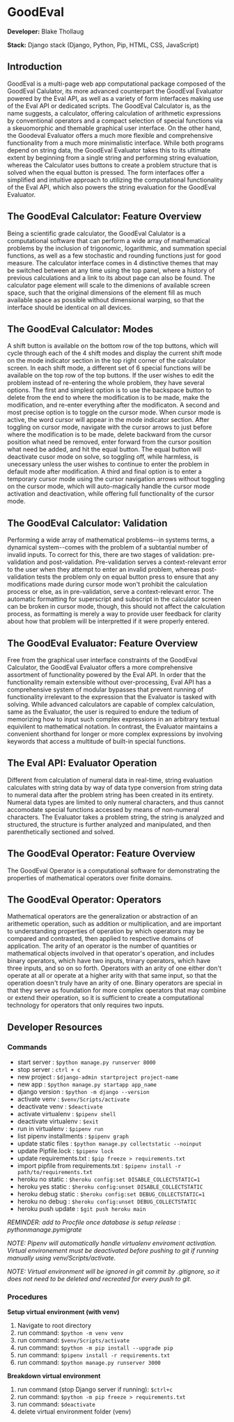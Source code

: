 # GoodEval

**Developer:** Blake Thollaug

**Stack:** Django stack (Django, Python, Pip, HTML, CSS, JavaScript)

## Introduction
GoodEval is a multi-page web app computational package composed of the GoodEval Calulator, its more advanced counterpart the GoodEval Evaluator powered by the Eval API, as well as a variety of form interfaces making use of the Eval API or dedicated scripts. The GoodEval Calculator is, as the name suggests, a calculator, offering calculation of arithmetic expressions by conventional operators and a compact selection of special functions via a skeuomorphic and themable graphical user interface. On the other hand, the Goodeval Evaluator offers a much more flexible and comprehensive functionality from a much more minimalistic interface. While both programs depend on string data, the GoodEval Evaluator takes this to its ultimate extent by beginning from a single string and performing string evaluation, whereas the Calculator uses buttons to create a problem structure that is solved when the equal button is pressed. The form interfaces offer a simplified and intuitive approach to utilizing the computational functionality of the Eval API, which also powers the string evaluation for the GoodEval Evaluator.

## The GoodEval Calculator: Feature Overview
Being a scientific grade calculator, the GoodEval Calulator is a computational software that can perform a wide array of mathematical problems by the inclusion of trigonomic, logarithmic, and summation special functions, as well as a few stochastic and rounding functions just for good measure. The calculator interface comes in 4 distinctive themes that may be switched between at any time using the top panel, where a history of previous calculations and a link to its about page can also be found. The calculator page element will scale to the dimenions of available screen space, such that the original dimensions of the element fill as much available space as possible without dimensional warping, so that the interface should be identical on all devices.

## The GoodEval Calculator: Modes
A shift button is available on the bottom row of the top buttons, which will cycle through each of the 4 shift modes and display the current shift mode on the mode indicator section in the top right corner of the calculator screen. In each shift mode, a different set of 6 special functions will be available on the top row of the top buttons. If the user wishes to edit the problem instead of re-entering the whole problem, they have several options. The first and simplest option is to use the backspace button to delete from the end to where the modification is to be made, make the modification, and re-enter everything after the modificaton. A second and most precise option is to toggle on the cursor mode. When cursor mode is active, the word cursor will appear in the mode indicator section. After toggling on cursor mode, navigate with the cursor arrows to just before where the modification is to be made, delete backward from the cursor position what need be removed, enter forward from the cursor position what need be added, and hit the equal button. The equal button will deactivate cusor mode on solve, so toggling off, while harmless, is unecessary unless the user wishes to continue to enter the problem in default mode after modification. A third and final option is to enter a temporary cursor mode using the cursor navigation arrows without toggling on the cursor mode, which will auto-magically handle the cursor mode activation and deactivation, while offering full functionality of the cursor mode.

## The GoodEval Calculator: Validation
Performing a wide array of mathematical problems--in systems terms, a dynamical system--comes with the problem of a subtantial number of invalid inputs. To correct for this, there are two stages of validation: pre-validation and post-validation. Pre-validation serves a context-relevant error to the user when they attempt to enter an invalid problem, whereas post-validation tests the problem only on equal button press to ensure that any modifications made during cursor mode won't prohibit the calculation process or else, as in pre-validation, serve a context-relevant error. The automatic formatting for superscript and subscript in the calculator screen can be broken in cursor mode, though, this should not affect the calculation process, as formatting is merely a way to provide user feedback for clarity about how that problem will be interpretted if it were properly entered.

## The GoodEval Evaluator: Feature Overview
Free from the graphical user interface constraints of the GoodEval Calculator, the GoodEval Evaluator offers a more comprehensive assortment of functionality powered by the Eval API. In order that the functionality remain extensible without over-processing, Eval API has a comprehensive system of modular bypasses that prevent running of functionality irrelevant to the expression that the Evaluator is tasked with solving. While advanced calculators are capable of complex calculation, same as the Evaluator, the user is required to endure the tedium of memorizing how to input such complex expressions in an arbitrary textual equivilent to mathematical notation. In contrast, the Evaluator maintains a convenient shorthand for longer or more complex expressions by involving keywords that access a multitude of built-in special functions.

## The Eval API: Evaluator Operation
Different from calculation of numeral data in real-time, string evaluation calculates with string data by way of data type conversion from string data to numeral data after the problem string has been created in its entirety. Numeral data types are limited to only numeral characters, and thus cannot accomodate special functions accessed by means of non-numeral characters. The Evaluator takes a problem string, the string is analyzed and structured, the structure is further analyzed and manipulated, and then parenthetically sectioned and solved.

## The GoodEval Operator: Feature Overview
The GoodEval Operator is a computational software for demonstrating the properties of mathematical operators over finite domains.

## The GoodEval Operator: Operators
Mathematical operators are the generalization or abstraction of an arithemetic operation, such as addition or multiplication, and are important to understanding properties of operation by which operators may be compared and contrasted, then applied to respective domains of application. The arity of an operator is the number of quantities or mathematical objects involved in that operator's operation, and includes binary operators, which have two inputs, trinary operators, which have three inputs, and so on so forth. Operators with an arity of one either don't operate at all or operate at a higher arity with that same input, so that the operation doesn't truly have an arity of one. Binary operators are special in that they serve as foundation for more complex operators that may combine or extend their operation, so it is sufficient to create a computational technology for operators that only requires two inputs.

## Developer Resources

### Commands
 - start server                             : `$python manage.py runserver 8000`
 - stop server                              : `ctrl + c`
 - new project                              : `$django-admin startproject project-name`
 - new app                                  : `$python manage.py startapp app_name`
 - django version                           : `$python -m django --version`
 - activate venv                            : `$venv/Scripts/activate`
 - deactivate venv                          : `$deactivate`
 - activate virtualenv                      : `$pipenv shell`
 - deactivate virtualenv                    : `$exit`
 - run in virtualenv                        : `$pipenv run`
 - list pipenv installments                 : `$pipenv graph`
 - update static files                      : `$python manage.py collectstatic --noinput`
 - update Pipfile.lock                      : `$pipenv lock`
 - update requirements.txt                  : `$pip freeze > requirements.txt`
 - import pipfile from requirements.txt     : `$pipenv install -r path/to/requirements.txt`
 - heroku no static                         : `$heroku config:set DISABLE_COLLECTSTATIC=1`
 - heroku yes static                        : `$heroku config:unset DISABLE_COLLECTSTATIC`
 - heroku debug static                      : `$heroku config:set DEBUG_COLLECTSTATIC=1`
 - heroku no debug                          : `$heroku config:unset DEBUG_COLLECTSTATIC`
 - heroku push update                       : `$git push heroku main`

*REMINDER: add to Procfile once database is setup*
$release: python manage.py migrate$

*NOTE: Pipenv will automatically handle virtualenv enviroment activation. Virtual environement must be deactivated before pushing to git if running manually using venv/Scripts/activate.*

*NOTE: Virtual environment will be ignored in git commit by .gitignore, so it does not need to be deleted and recreated for every push to git.*

### Procedures

**Setup virtual environment (with venv)**
1) Navigate to root directory
2) run command: `$python -m venv venv`
3) run command: `$venv/Scripts/activate`
4) run command: `$python -m pip install --upgrade pip`
5) run command: `$pipenv install -r requirements.txt`
6) run command: `$python manage.py runserver 3000`

**Breakdown virtual environment**
1) run command (stop Django server if running): `$ctrl+c`
2) run command: `$python -m pip freeze > requirements.txt`
3) run command: `$deactivate`
4) delete virtual environment folder (venv)
